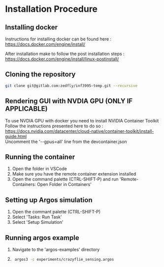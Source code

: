 # Installation Procedure

## Installing docker
Instructions for installing docker can be found here : https://docs.docker.com/engine/install/

After installation make to follow the post installation steps : https://docs.docker.com/engine/install/linux-postinstall/

## Cloning the repository

```bash
git clone git@gitlab.com:zedfly/inf3995-temp.git --recursive
```

## Rendering GUI with NVDIA GPU (ONLY IF APPLICABLE) 
To use NVDIA GPU with docker you need to install NVIDIA Container Toolkit  
Follow the instructions presented here to do so : https://docs.nvidia.com/datacenter/cloud-native/container-toolkit/install-guide.html  
Uncomment the '--gpus=all' line from the devcontainer.json  

## Running the container
1. Open the folder in VSCode  
2. Make sure you have the remote container extension installed  
3. Open the command palette (CTRL-SHIFT-P) and run 'Remote-Containers: Open Folder in Containers'

## Setting up Argos simulation
1. Open the commant palette (CTRL-SHIFT-P)  
2. Select 'Tasks: Run Task'  
3. Select 'Setup Simulation'

## Running argos example
1. Navigate to the 'argos-examples' directory
2. ```bash
    argos3 -c experiments/crazyflie_sensing.argos
     ```
